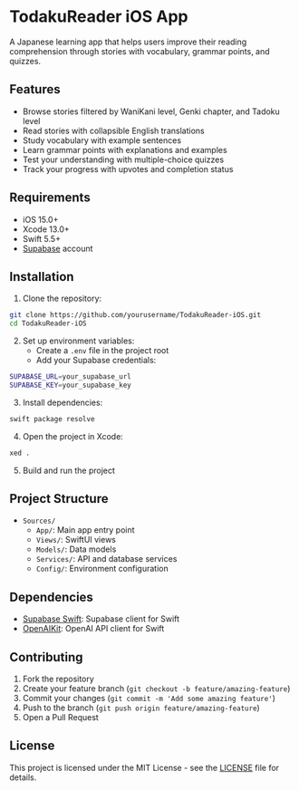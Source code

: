 # TodakuReader iOS App

A Japanese learning app that helps users improve their reading comprehension through stories with vocabulary, grammar points, and quizzes.

## Features

- Browse stories filtered by WaniKani level, Genki chapter, and Tadoku level
- Read stories with collapsible English translations
- Study vocabulary with example sentences
- Learn grammar points with explanations and examples
- Test your understanding with multiple-choice quizzes
- Track your progress with upvotes and completion status

## Requirements

- iOS 15.0+
- Xcode 13.0+
- Swift 5.5+
- [Supabase](https://supabase.io) account

## Installation

1. Clone the repository:
```bash
git clone https://github.com/yourusername/TodakuReader-iOS.git
cd TodakuReader-iOS
```

2. Set up environment variables:
   - Create a `.env` file in the project root
   - Add your Supabase credentials:
```bash
SUPABASE_URL=your_supabase_url
SUPABASE_KEY=your_supabase_key
```

3. Install dependencies:
```bash
swift package resolve
```

4. Open the project in Xcode:
```bash
xed .
```

5. Build and run the project

## Project Structure

- `Sources/`
  - `App/`: Main app entry point
  - `Views/`: SwiftUI views
  - `Models/`: Data models
  - `Services/`: API and database services
  - `Config/`: Environment configuration

## Dependencies

- [Supabase Swift](https://github.com/supabase-community/supabase-swift): Supabase client for Swift
- [OpenAIKit](https://github.com/dylanshine/openai-kit): OpenAI API client for Swift

## Contributing

1. Fork the repository
2. Create your feature branch (`git checkout -b feature/amazing-feature`)
3. Commit your changes (`git commit -m 'Add some amazing feature'`)
4. Push to the branch (`git push origin feature/amazing-feature`)
5. Open a Pull Request

## License

This project is licensed under the MIT License - see the [LICENSE](LICENSE) file for details. 